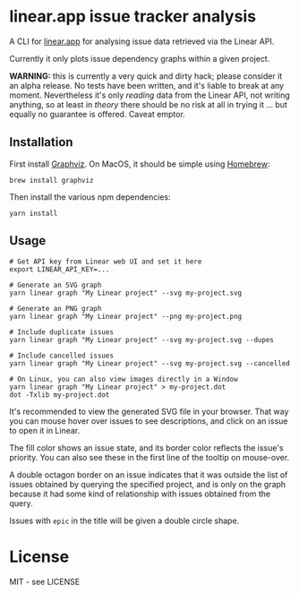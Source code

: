 # linear.app issue tracker analysis

A CLI for [linear.app](https://linear.app) for analysing issue data
retrieved via the Linear API.

Currently it only plots issue dependency graphs within a given project.

**WARNING:** this is currently a very quick and dirty hack; please
consider it an alpha release.  No tests have been written, and it's
liable to break at any moment.  Nevertheless it's only *reading* data
from the Linear API, not writing anything, so at least in *theory*
there should be no risk at all in trying it ... but equally no
guarantee is offered.  Caveat emptor.

## Installation

First install [Graphviz](https://graphviz.org/).  On MacOS,
it should be simple using [Homebrew](https://brew.sh/):

    brew install graphviz

Then install the various npm dependencies:

    yarn install

## Usage

```shell
# Get API key from Linear web UI and set it here
export LINEAR_API_KEY=...

# Generate an SVG graph
yarn linear graph "My Linear project" --svg my-project.svg

# Generate an PNG graph
yarn linear graph "My Linear project" --png my-project.png

# Include duplicate issues
yarn linear graph "My Linear project" --svg my-project.svg --dupes

# Include cancelled issues
yarn linear graph "My Linear project" --svg my-project.svg --cancelled

# On Linux, you can also view images directly in a Window
yarn linear graph "My Linear project" > my-project.dot
dot -Txlib my-project.dot
```

It's recommended to view the generated SVG file in your browser.
That way you can mouse hover over issues to see descriptions,
and click on an issue to open it in Linear.

The fill color shows an issue state, and its border color reflects the
issue's priority.  You can also see these in the first line of the
tooltip on mouse-over.

A double octagon border on an issue indicates that it was outside the
list of issues obtained by querying the specified project, and is only
on the graph because it had some kind of relationship with issues
obtained from the query.

Issues with `epic` in the title will be given a double circle shape.

# License

MIT - see LICENSE
